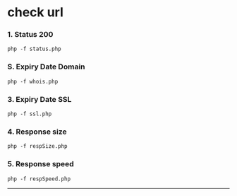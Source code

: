 # check url

### 1. Status 200

```
php -f status.php
```

### S. Expiry Date Domain

```
php -f whois.php
```

### 3. Expiry Date SSL

```
php -f ssl.php
```

### 4. Response size

```
php -f respSize.php
```

### 5. Response speed

```
php -f respSpeed.php
```


<hr/>

